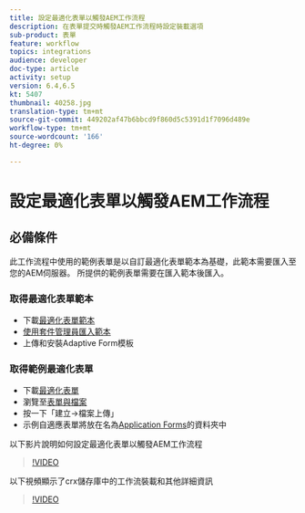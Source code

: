 ```yaml
---
title: 設定最適化表單以觸發AEM工作流程
description: 在表單提交時觸發AEM工作流程時設定裝載選項
sub-product: 表單
feature: workflow
topics: integrations
audience: developer
doc-type: article
activity: setup
version: 6.4,6.5
kt: 5407
thumbnail: 40258.jpg
translation-type: tm+mt
source-git-commit: 449202af47b6bbcd9f860d5c5391d1f7096d489e
workflow-type: tm+mt
source-wordcount: '166'
ht-degree: 0%

---
```



# 設定最適化表單以觸發AEM工作流程

## 必備條件

此工作流程中使用的範例表單是以自訂最適化表單範本為基礎，此範本需要匯入至您的AEM伺服器。 所提供的範例表單需要在匯入範本後匯入。

### 取得最適化表單範本

* 下載[最適化表單範本](assets/af-form-template.zip)
* [使用套件管理員匯入範本](http://localhost:4502/crx/packmgr/index.jsp)
* 上傳和安裝Adaptive Form模板

### 取得範例最適化表單

* 下載[最適化表單](assets/peak-application-form.zip)
* 瀏覽至[表單與檔案](http://localhost:4502/aem/forms.html/content/dam/formsanddocuments)
* 按一下「建立->檔案上傳」
* 示例自適應表單將放在名為[Application Forms](http://localhost:4502/aem/forms.html/content/dam/formsanddocuments/applicationforms)的資料夾中

以下影片說明如何設定最適化表單以觸發AEM工作流程
>[!VIDEO](https://video.tv.adobe.com/v/40258/?quality=9&learn=on)

以下視頻顯示了crx儲存庫中的工作流裝載和其他詳細資訊

>[!VIDEO](https://video.tv.adobe.com/v/40259/?quality=9&learn=on)


